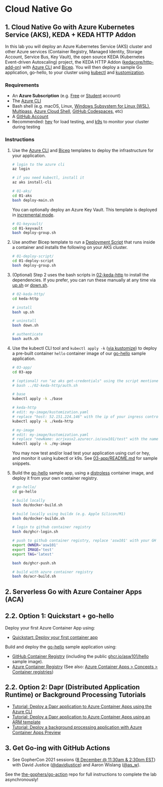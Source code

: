 # Cloud Native Go

## 1. Cloud Native Go with Azure Kubernetes Service (AKS), KEDA + KEDA HTTP Addon

In this lab you will deploy an Azure Kubernetes Service (AKS) cluster and other Azure services (Container Registry, Managed Identity, Storage Account, Service Bus, Key Vault), the open source KEDA (Kubernetes Event-driven Autoscaling) project, the KEDA HTTP Addon ([kedacore/http-add-on](https://github.com/kedacore/http-add-on)) with [Azure CLI](https://docs.microsoft.com/en-us/cli/azure/install-azure-cli) and [Bicep](https://docs.microsoft.com/en-us/azure/azure-resource-manager/bicep/overview). You will then deploy a sample Go application, go-hello, to your cluster using [kubectl](https://kubernetes.io/docs/tasks/tools/#kubectl) and [kustomization](https://kubernetes.io/docs/tasks/manage-kubernetes-objects/kustomization/).

### Requirements
- An **Azure Subscription** (e.g. [Free](https://aka.ms/azure-free-account) or [Student](https://aka.ms/azure-student-account) account)
- The [Azure CLI](https://docs.microsoft.com/en-us/cli/azure/install-azure-cli)
- Bash shell (e.g. macOS, Linux, [Windows Subsystem for Linux (WSL)](https://docs.microsoft.com/en-us/windows/wsl/about), [Multipass](https://multipass.run/), [Azure Cloud Shell](https://docs.microsoft.com/en-us/azure/cloud-shell/quickstart), [GitHub Codespaces](https://github.com/features/codespaces), etc)
- A [GitHub Account](https://github.com)
- Recommended: [hey](https://github.com/rakyll/hey#readme) for load testing, and [k9s](https://k9scli.io/) to monitor your cluster during testing
### Instructions

1. Use the [Azure CLI](https://docs.microsoft.com/en-us/cli/azure/install-azure-cli) and [Bicep](https://docs.microsoft.com/en-us/azure/azure-resource-manager/bicep/overview) templates to deploy the infrastructure for your application.

    ```bash
    # login to the azure cli
    az login

    # if you need kubectl, install it
    az aks install-cli

    # 01-aks/
    cd 01-aks
    bash deploy-main.sh
    ```

    You can optionally deploy an Azure Key Vault. This template is deployed in [incremental mode](https://docs.microsoft.com/en-us/azure/azure-resource-manager/templates/deployment-modes#incremental-mode).

    ```bash
    # 01-keyvault/
    cd 01-keyvault
    bash deploy-group.sh
    ```

2. Use another Bicep template to run a [Deployment Script](https://docs.microsoft.com/en-us/azure/azure-resource-manager/bicep/deployment-script-bicep#work-with-outputs-from-cli-script) that runs inside a container and installs the following on your AKS cluster.

    ```bash
    # 01-deploy-script/
    cd 01-deploy-script
    bash deploy-group.sh
    ```

3. (Optional) Step 2 uses the bash scripts in [02-keda-http](02-keda-http) to install the dependencies. If you prefer, you can run these manually at any time via [up.sh](up.sh) or [down.sh](down.sh).
    
    ```bash
    # 02-keda-http/
    cd keda-http

    # install
    bash up.sh

    # uninstall
    bash down.sh

    # authenticate
    bash auth.sh
    ```

4. Use the kubectl CLI tool and `kubectl apply -k` ([via kustomize](https://kustomize.io/)) to deploy a pre-built container `hello` container image of our [go-hello](go-hello) sample application.

    ```bash
    # 03-app/
    cd 03-app

    # (optional) run "az aks get-credentials" using the script mentioned in step 3.
    # bash ../02-keda-http/auth.sh

    # base
    kubectl apply -k ./base

    # keda-http
    # edit: my-image/kustomization.yaml
    # replace "host: 52.151.224.146" with the ip of your ingress controller
    kubectl apply -k ./keda-http

    # my-image
    # edit: my-image/kustomization.yaml
    # replace "newName: acrjxasx2.azurecr.io/asw101/test" with the name of your image, and "newTag" with the tag of your image, as applicable
    kubectl apply -k ./my-image
    ```

    You may now test and/or load test your application using curl or hey, and monitor it using kubectl or k9s. See [03-app/README.md](03-app/README.md#test) for sample snippets.

6. Build the [go-hello](go-hello) sample app, using a [distroless](https://github.com/GoogleContainerTools/distroless#why-should-i-use-distroless-images) container image, and deploy it from your own container registry.

    ```bash
    # go-hello/
    cd go-hello

    # build locally
    bash do/docker-build.sh

    # build locally using buildx (e.g. Apple Silicon/M1)
    bash do/docker-buildx.sh

    # login to github container registry
    bash do/ghcr-login.sh

    # push to github container registry, replace 'asw101' with your GH user
    export OWNER='asw101'
    export IMAGE='test'
    export TAG='latest'

    bash do/ghcr-push.sh

    # build with azure container registry
    bash do/acr-build.sh
    ```

## 2. Serverless Go with Azure Container Apps (ACA)

## 2.2. Option 1: Quickstart + go-hello

Deploy your first Azure Container App using:

- [Quickstart: Deploy your first container app](https://docs.microsoft.com/en-ca/azure/container-apps/get-started?tabs=bash)

Build and deploy the [go-hello](go-hello) sample application using:

- [GitHub Container Registry](https://docs.github.com/en/packages/working-with-a-github-packages-registry/working-with-the-container-registry) (including the public [ghcr.io/asw101/hello](https://github.com/users/asw101/packages/container/package/hello) sample image).
- [Azure Container Registry](https://docs.microsoft.com/en-us/azure/container-registry/container-registry-quickstart-task-cli) (See also: [Azure Container Apps > Concepts > Container registries](https://docs.microsoft.com/en-ca/azure/container-apps/containers#container-registries))

## 2.2. Option 2: Dapr (Distributed Application Runtime) or Background Processing Tutorials
- [Tutorial: Deploy a Dapr application to Azure Container Apps using the Azure CLI](https://docs.microsoft.com/en-ca/azure/container-apps/microservices-dapr?tabs=bash)
- [Tutorial: Deploy a Dapr application to Azure Container Apps using an ARM template](https://docs.microsoft.com/en-ca/azure/container-apps/microservices-dapr-azure-resource-manager?tabs=bash)
- [Tutorial: Deploy a background processing application with Azure Container Apps Preview]()

## 3. Get Go-ing with GitHub Actions

- See GopherCon 2021 sessions ([8 December @ 11:30am & 2:30pm EST](https://www.gophercon.com/agenda?speakers=1103097)) with David Justice ([@davidjustice](https://twitter.com/davidjustice)) and Aaron Wislang ([@as_w](https://twitter.com/as_w)).

See the [the-gophers/go-action](https://github.com/the-gophers/go-action) repo for full instructions to complete the lab asynchronously!

